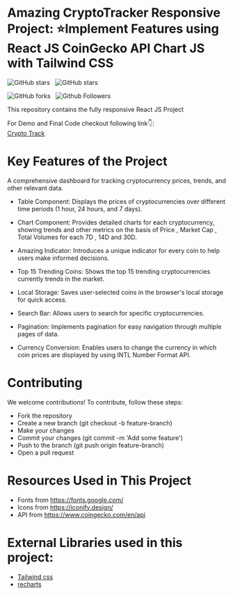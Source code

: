 # Amazing CryptoTracker Responsive Project: ⭐Implement Features using React JS CoinGecko API Chart JS with Tailwind CSS

![GitHub stars](https://img.shields.io/github/stars/Mohammad092k/CryptoTrack?style=social&logo=ApacheSpark&label=Stars)&nbsp;&nbsp;
![GitHub stars](https://img.shields.io/github/stars/Mohammad092k/CryptoTrack?style=for-the-badge&logo=github&label=Stars)&nbsp;&nbsp;

![GitHub forks](https://img.shields.io/github/forks/Mohammad092k/CryptoTrack?style=social&logo=KashFlow&maxAge=3600)&nbsp;&nbsp;
![Github Followers](https://img.shields.io/github/followers/Mohammad092k.svg?style=social&label=Follow)&nbsp;&nbsp;<br />

This repository contains the fully responsive React JS Project  <br />

For Demo and Final Code checkout following link👇: <br />
[Crypto Track](https://crypto-track-mk1617.netlify.app/) <br />

# Key Features of the Project 
A comprehensive dashboard for tracking cryptocurrency prices, trends, and other relevant data.

   - Table Component: Displays the prices of cryptocurrencies over different time periods (1 hour, 24 hours, and 7 days).

   - Chart Component: Provides detailed charts for each cryptocurrency, showing trends and other metrics on the basis of Price , Market Cap , Total Volumes for each 7D , 14D and 30D.

   - Amazing Indicator: Introduces a unique indicator for every coin to help users make informed decisions.

   - Top 15 Trending Coins: Shows the top 15 trending cryptocurrencies currently trends in the market.

   - Local Storage: Saves user-selected coins in the browser's local storage for quick access.

   - Search Bar: Allows users to search for specific cryptocurrencies.

   - Pagination: Implements pagination for easy navigation through multiple pages of data.

   - Currency Conversion: Enables users to change the currency in which coin prices are displayed by using INTL Number Format API.
   
# Contributing
We welcome contributions! To contribute, follow these steps:

   - Fork the repository
   - Create a new branch (git checkout -b feature-branch)
   - Make your changes
   - Commit your changes (git commit -m 'Add some feature')
   - Push to the branch (git push origin feature-branch)
   - Open a pull request

# Resources Used in This Project

- Fonts from https://fonts.google.com/ <br />
- Icons from https://iconify.design/ <br />
- API from https://www.coingecko.com/en/api <br />

# External Libraries used in this project:

- [Tailwind css](https://tailwindcss.com/) <br />
- [recharts](https://recharts.org/en-US/) <br />



